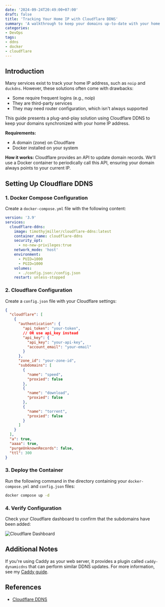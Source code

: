 ```yaml
---
date: '2024-09-24T20:49:00+07:00'
draft: false
title: 'Tracking Your Home IP with Cloudflare DDNS'
summary: 'A walkthrough to keep your domains up-to-date with your home IP using Cloudflare DDNS'
categories:
- DevOps
tags:
- ddns
- docker
- cloudflare
---
```


## Introduction

Many services exist to track your home IP address, such as `noip` and `duckdns`. However, these solutions often come with drawbacks:

- Some require frequent logins (e.g., noip)
- They are third-party services
- They may need router configuration, which isn't always supported

This guide presents a plug-and-play solution using Cloudflare DDNS to keep your domains synchronized with your home IP address.

**Requirements:**

- A domain (zone) on Cloudflare
- Docker installed on your system

**How it works:** Cloudflare provides an API to update domain records. We'll use a Docker container to periodically call this API, ensuring your domain always points to your current IP.

## Setting Up Cloudflare DDNS

### 1. Docker Compose Configuration

Create a `docker-compose.yml` file with the following content:

```yaml
version: '3.9'
services:
  cloudflare-ddns:
    image: timothyjmiller/cloudflare-ddns:latest
    container_name: cloudflare-ddns
    security_opt:
      - no-new-privileges:true
    network_mode: 'host'
    environment:
      - PUID=1000
      - PGID=1000
    volumes:
      - ./config.json:/config.json
    restart: unless-stopped
```

### 2. Cloudflare Configuration

Create a `config.json` file with your Cloudflare settings:

```json
{
  "cloudflare": [
    {
      "authentication": {
        "api_token": "your-token",
        // OR use api_key instead
        "api_key": {
          "api_key": "your-api-key",
          "account_email": "your-email"
        }
      },
      "zone_id": "your-zone-id",
      "subdomains": [
        {
          "name": "speed",
          "proxied": false
        },
        {
          "name": "download",
          "proxied": false
        },
        {
          "name": "torrent",
          "proxied": false
        }
      ]
    }
  ],
  "a": true,
  "aaaa": true,
  "purgeUnknownRecords": false,
  "ttl": 300
}
```

### 3. Deploy the Container

Run the following command in the directory containing your `docker-compose.yml` and `config.json` files:

```sh
docker compose up -d
```

### 4. Verify Configuration

Check your Cloudflare dashboard to confirm that the subdomains have been added:

![Cloudflare Dashboard](./cloudflare-dashboard-subdomain-added.png)

## Additional Notes

If you're using Caddy as your web server, it provides a plugin called `caddy-dynamicdns` that can perform similar DDNS updates. For more information, see my [Caddy guide](/posts/host-your-saas-with-caddy/).

## References

- [Cloudflare DDNS](https://github.com/timothymiller/cloudflare-ddns)
